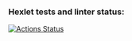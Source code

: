 ### Hexlet tests and linter status:
[![Actions Status](https://github.com/Unukalhaiii/frontend-project-44/workflows/hexlet-check/badge.svg)](https://github.com/Unukalhaiii/frontend-project-44/actions)